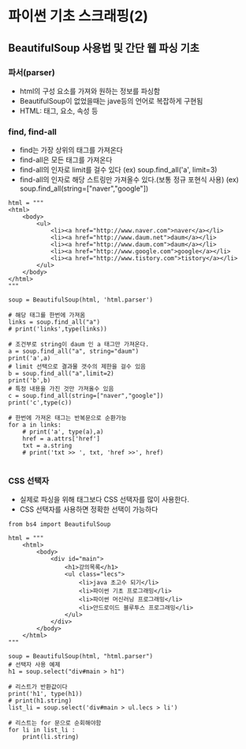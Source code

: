 # 파이썬 기초 스크래핑(2)

##  BeautifulSoup 사용법 및 간단 웹 파싱 기초

### 파서(parser)
- html의 구성 요소를 가져와 원하는 정보를 파싱함
- BeautifulSoup이 없었을때는 jave등의 언어로 복잡하게 구현됨
- HTML: 태그, 요소, 속성 등

### find, find-all
- find는 가장 상위의 태그를 가져온다
- find-all은 모든 태그를 가져온다
- find-all의 인자로 limit를 걸수 있다
(ex) soup.find_all('a', limit=3)
- find-all의 인자로 해당 스트링만 가져올수 있다.(보통 정규 포현식 사용)
(ex) soup.find_all(string=["naver","google"])

```
html = """
<html>
    <body>
        <ul>
            <li><a href="http://www.naver.com">naver</a></li>
            <li><a href="http://www.daum.net">daum</a></li>
            <li><a href="http://www.daum.com">daum</a></li>
            <li><a href="http://www.google.com">google</a></li>
            <li><a href="http://www.tistory.com">tistory</a></li>
        </ul>
    </body>
</html>
"""

soup = BeautifulSoup(html, 'html.parser')

# 해당 태그를 한번에 가져옴
links = soup.find_all("a")
# print('links',type(links))

# 조건부로 string이 daum 인 a 태그만 가져온다.
a = soup.find_all("a", string="daum")
print('a',a)
# limit 선택으로 결과물 갯수의 제한을 걸수 있음
b = soup.find_all("a",limit=2)
print('b',b)
# 특정 내용을 가진 것만 가져올수 있음
c = soup.find_all(string=["naver","google"])
print('c',type(c))

# 한번에 가져온 태그는 반복문으로 순환가능
for a in links:
    # print('a', type(a),a)
    href = a.attrs['href']
    txt = a.string
    # print('txt >> ', txt, 'href >>', href)


```

### CSS 선택자
- 실제로 파싱을 위해 태그보다 CSS 선택자를 많이 사용한다.
- CSS 선택자를 사용하면 정확한 선택이 가능하다

```
from bs4 import BeautifulSoup

html = """
    <html>
        <body>
            <div id="main">
                <h1>강의목록</h1>
                <ul class="lecs">
                    <li>java 초고수 되기</li>
                    <li>파이썬 기초 프로그래밍</li>
                    <li>파이썬 머신러닝 프로그래밍</li>
                    <li>안드로이드 블루투스 프로그래밍</li>
                </ul>
            </div> 
        </body>
    </html>
"""

soup = BeautifulSoup(html, "html.parser")
# 선택자 사용 예제
h1 = soup.select("div#main > h1")

# 리스트가 반환값이다
print('h1', type(h1))
# print(h1.string)
list_li = soup.select('div#main > ul.lecs > li')

# 리스트는 for 문으로 순회해야함
for li in list_li :
    print(li.string)
```